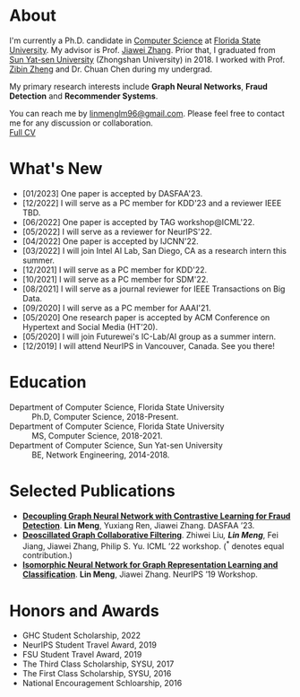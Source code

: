 
<!-- ## Welcome to GitHub Pages

You can use the [editor on GitHub](https://github.com/linmengsysu/linmengsysu.github.com/edit/master/index.md) to maintain and preview the content for your website in Markdown files.

Whenever you commit to this repository, GitHub Pages will run [Jekyll](https://jekyllrb.com/) to rebuild the pages in your site, from the content in your Markdown files.

### Markdown

Markdown is a lightweight and easy-to-use syntax for styling your writing. It includes conventions for

```markdown
Syntax highlighted code block

# Header 1
## Header 2
### Header 3

- Bulleted
- List

1. Numbered
2. List

**Bold** and _Italic_ and `Code` text

[Link](url) and ![Image](src)
```

For more details see [GitHub Flavored Markdown](https://guides.github.com/features/mastering-markdown/).

### Jekyll Themes

Your Pages site will use the layout and styles from the Jekyll theme you have selected in your [repository settings](https://github.com/linmengsysu/linmengsysu.github.com/settings). The name of this theme is saved in the Jekyll `_config.yml` configuration file.

### Support or Contact

Having trouble with Pages? Check out our [documentation](https://help.github.com/categories/github-pages-basics/) or [contact support](https://github.com/contact) and we’ll help you sort it out.
-->


# About
I'm currently a Ph.D. candidate in [Computer Science](http://cs.fsu.edu/) at [Florida State University](http://fsu.edu). My advisor is Prof. [Jiawei Zhang](http://www.ifmlab.org/). Prior that, I graduated from [Sun Yat-sen University](http://www.sysu.edu.cn/2012/en/index.htm) (Zhongshan University) in 2018. I worked with Prof. [Zibin Zheng](http://www.zibinzheng.com/) and Dr. Chuan Chen during my undergrad.

My primary research interests include **Graph Neural Networks**, **Fraud Detection** and **Recommender Systems**.

You can reach me by [linmenglm96@gmail.com](mailto:linmenglm96@gmail.com). Please feel free to contact me for any discussion or collaboration.                   
[Full CV](https://linmengsysu.github.io/Lin_Meng_resume.pdf)

# What's New
* [01/2023] One paper is accepted by DASFAA'23.
* [12/2022] I will serve as a PC member for KDD'23 and a reviewer IEEE TBD.
* [06/2022] One paper is accepted by TAG workshop@ICML'22.
* [05/2022] I will serve as a reviewer for NeurIPS'22.
* [04/2022] One paper is accepted by IJCNN'22.
* [03/2022] I will join Intel AI Lab, San Diego, CA as a research intern this summer.
* [12/2021] I will serve as a PC member for KDD'22.
* [10/2021] I will serve as a PC member for SDM'22.
* [08/2021] I will serve as a journal reviewer for IEEE Transactions on Big Data.
* [09/2020] I will serve as a PC member for AAAI'21.
* [05/2020] One research paper is accepted by ACM Conference on Hypertext and Social Media (HT’20).
* [05/2020] I will join Futurewei's IC-Lab/AI group as a summer intern.
* [12/2019] I will attend NeurIPS in Vancouver, Canada. See you there!

# Education

<dl>
 <dt>Department of Computer Science, Florida State University</dt>
 <dd>Ph.D, Computer Science, 2018-Present.</dd>
 
  <dt>Department of Computer Science, Florida State University</dt>
 <dd>MS, Computer Science, 2018-2021.</dd>
 
 <dt>Department of Computer Science, Sun Yat-sen University</dt>
 <dd>BE, Network Engineering, 2014-2018.</dd>
 
</dl>
 
 
 
# Selected Publications

- [**Decoupling Graph Neural Network with Contrastive Learning for Fraud Detection**](https://linmengsysu.github.io/slides/main.pdf). **Lin Meng**, Yuxiang Ren, Jiawei Zhang. DASFAA ’23.
- [**Deoscillated Graph Collaborative Filtering**](https://linmengsysu.github.io/slides/DGCF_pmlr.pdf). Zhiwei Liu<sup>*</sup>, **Lin Meng**<sup>*</sup>, Fei Jiang, Jiawei Zhang, Philip S. Yu. ICML ’22 workshop. (<sup>*</sup> denotes equal contribution.) 
- [**Isomorphic Neural Network for Graph Representation Learning and Classification**](https://linmengsysu.github.io/slides/isonn_tnnls.pdf). **Lin Meng**, Jiawei Zhang. NeurIPS ’19 Workshop. 


# Honors and Awards
* GHC Student Scholarship, 2022
* NeurIPS Student Travel Award, 2019 
* FSU Student Travel Award, 2019
* The Third Class Scholarship, SYSU, 2017
* The First Class Scholarship, SYSU, 2016
* National Encouragement Schloarship, 2016


<script type="text/javascript" id="clustrmaps" src="//cdn.clustrmaps.com/map_v2.js?d=IGKM7piVRtoLmq7_DqwibQ0dbwkEMuvRrNEiZ2u6Jvo&cl=ffffff&w=a"></script>
